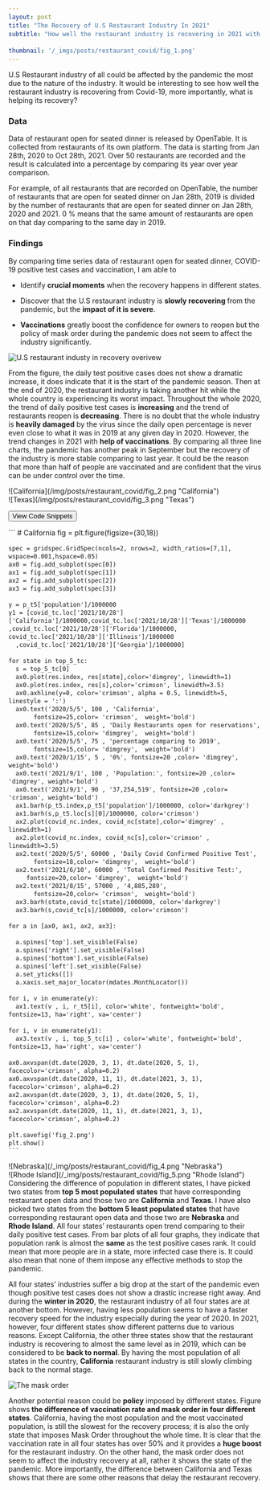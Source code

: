```yaml
---
layout: post
title: "The Recovery of U.S Restaurant Industry In 2021"
subtitle: "How well the restaurant industry is recovering in 2021 with the impact of COVID-19?"

thumbnail: '/_imgs/posts/restaurant_covid/fig_1.png'
---
```

<div class="col-lg-8 col-md-10 mx-auto" markdown="1">
U.S Restaurant industry of all could be affected by the pandemic the most due to the nature of the industry. It would be interesting to see how well the restaurant industry is recovering from Covid-19, more importantly, what is helping its recovery?


### **Data**

Data of restaurant open for seated dinner is released by OpenTable. It is collected from restaurants of its own platform. The data is starting from Jan 28th, 2020 to  Oct 28th, 2021. Over 50 restaurants are recorded and the result is calculated into a percentage by comparing its year over year comparison. 

For example, of all restaurants that are recorded on OpenTable, the number of restaurants that are open for seated dinner on Jan 28th, 2019 is divided by the number of restaurants that are open for seated dinner on Jan 28th, 2020 and 2021. 0 % means that the same amount of restaurants are open on that day comparing to the same day in 2019. 

### **Findings**

By comparing time series data of restaurant open for seated dinner, COVID-19 positive test cases and vaccination, I am
able to 
- Identify <strong class="covid">crucial moments</strong> when the recovery happens in different states.

- Discover that the U.S restaurant industry is <strong class="covid">slowly recovering </strong> from the pandemic, but the <strong class="covid"> impact of it is severe</strong>. 

- <strong class="covid">Vaccinations</strong> greatly boost the confidence for owners to reopen but the policy of mask order during the pandemic does not seem to affect the industry significantly.

![U.S restaurant industy in recovery overivew](/_img/posts/restaurant_covid/fig_1.png "U.S restaurant overview")

From the figure, the daily test positive cases does not show a dramatic increase, it does indicate that it is the start of the pandemic season. Then at the end of 2020, the restaurant industry is taking another hit while the whole country is experiencing its worst impact. Throughout the whole 2020, the trend of daily positive test cases is <strong class="covid">increasing</strong> and the trend of restaurants reopen is <strong class="uber">decreasing</strong>. There is no doubt that the whole industry is <strong class="covid">heavily damaged</strong> by the virus since the daily open percentage is never even close to what it was in 2019 at any given day in 2020. However, the trend changes in 2021 with <strong class="covid">help of vaccinations</strong>. By comparing all three line charts, the pandemic has another peak in September but the recovery of the industry is more stable comparing to last year. It could be the reason that more than half of people are vaccinated and are confident that the virus can be under control over the time. 
</div>
<div class="col-md-6 smallimg" markdown="1">
![California](/img/posts/restaurant_covid/fig_2.png "California")
</div>
<div class="col-md-6 smallimg" markdown="1">
![Texas](/img/posts/restaurant_covid/fig_3.png "Texas")
</div>
<div class="col-lg-8 col-md-10 mx-auto">
<p>
  <button class="btn btn-primary" type="button" data-toggle="collapse" data-target="#collapseExample" aria-expanded="false" aria-controls="collapseExample">
    View Code Snippets
  </button>
</p>
<div class="collapse" id="collapseExample">
  <div class="card card-body" markdown="1">
    ```
    # California
    fig = plt.figure(figsize=(30,18))

    spec = gridspec.GridSpec(ncols=2, nrows=2, width_ratios=[7,1], wspace=0.001,hspace=0.05)
    ax0 = fig.add_subplot(spec[0])
    ax1 = fig.add_subplot(spec[1])
    ax2 = fig.add_subplot(spec[2])
    ax3 = fig.add_subplot(spec[3])

    y = p_t5['population']/1000000
    y1 = [covid_tc.loc['2021/10/28']['California']/1000000,covid_tc.loc['2021/10/28']['Texas']/1000000
    ,covid_tc.loc['2021/10/28']['Florida']/1000000, covid_tc.loc['2021/10/28']['Illinois']/1000000
      ,covid_tc.loc['2021/10/28']['Georgia']/1000000]

    for state in top_5_tc:
      s = top_5_tc[0]
      ax0.plot(res.index, res[state],color='dimgrey', linewidth=1)
      ax0.plot(res.index, res[s],color='crimson', linewidth=3.5)
      ax0.axhline(y=0, color='crimson', alpha = 0.5, linewidth=5, linestyle = ':') 
      ax0.text('2020/5/5', 100 , 'California',
           fontsize=25,color= 'crimson',  weight='bold')
      ax0.text('2020/5/5', 85 , 'Daily Restaurants open for reservations',
           fontsize=15,color= 'dimgrey',  weight='bold')
      ax0.text('2020/5/5', 75 , 'percentage comparing to 2019',
           fontsize=15,color= 'dimgrey',  weight='bold')
      ax0.text('2020/1/15', 5 , '0%', fontsize=20 ,color= 'dimgrey', weight='bold')
      ax0.text('2021/9/1', 100 , 'Population:', fontsize=20 ,color= 'dimgrey', weight='bold')
      ax0.text('2021/9/1', 90 , '37,254,519', fontsize=20 ,color= 'crimson', weight='bold')
      ax1.barh(p_t5.index,p_t5['population']/1000000, color='darkgrey')
      ax1.barh(s,p_t5.loc[s][0]/1000000, color='crimson')
      ax2.plot(covid_nc.index, covid_nc[state],color='dimgrey' , linewidth=1)
      ax2.plot(covid_nc.index, covid_nc[s],color='crimson' , linewidth=3.5) 
      ax2.text('2020/5/5', 60000 , 'Daily Covid Confirmed Positive Test',
           fontsize=18,color= 'dimgrey',  weight='bold')
      ax2.text('2021/6/10', 60000 , 'Total Confirmed Positive Test:',
         fontsize=20,color= 'dimgrey',  weight='bold')
      ax2.text('2021/8/15', 57000 , '4,885,289',
           fontsize=20,color= 'crimson',  weight='bold')
      ax3.barh(state,covid_tc[state]/1000000, color='darkgrey')
      ax3.barh(s,covid_tc[s]/1000000, color='crimson')
    
    for a in [ax0, ax1, ax2, ax3]:
    
      a.spines['top'].set_visible(False)
      a.spines['right'].set_visible(False)
      a.spines['bottom'].set_visible(False)
      a.spines['left'].set_visible(False)
      a.set_yticks([])
      a.xaxis.set_major_locator(mdates.MonthLocator())
    
    for i, v in enumerate(y):
      ax1.text(v , i, r_t5[i], color='white', fontweight='bold', fontsize=13, ha='right', va='center')

    for i, v in enumerate(y1):
      ax3.text(v , i, top_5_tc[i] , color='white', fontweight='bold', fontsize=13, ha='right', va='center')
    
    ax0.axvspan(dt.date(2020, 3, 1), dt.date(2020, 5, 1), facecolor='crimson', alpha=0.2)
    ax0.axvspan(dt.date(2020, 11, 1), dt.date(2021, 3, 1), facecolor='crimson', alpha=0.2)
    ax2.axvspan(dt.date(2020, 3, 1), dt.date(2020, 5, 1), facecolor='crimson', alpha=0.2)   
    ax2.axvspan(dt.date(2020, 11, 1), dt.date(2021, 3, 1), facecolor='crimson', alpha=0.2)

    plt.savefig('fig_2.png')
    plt.show()
    ```
  </div>
</div>
</div>
<div class="col-md-6 smallimg" markdown="1">
![Nebraska](/_img/posts/restaurant_covid/fig_4.png "Nebraska")
</div>
<div class="col-md-6 smallimg" markdown="1">
![Rhode Island](/_img/posts/restaurant_covid/fig_5.png "Rhode Island")
</div>

<div class="col-lg-8 col-md-10 mx-auto" markdown="1">
Considering the difference of population in different states, I have picked two states from <strong class="covid">top 5 most populated states</strong> that have corresponding restaurant open data and those two are <strong class="covid">California</strong> and <strong class="covid">Texas</strong>. I have also picked two states from the <strong class="uber">bottom 5 least populated states</strong> that have corresponding restaurant open data and those two are <strong class="uber">Nebraska</strong> and <strong class="uber">Rhode Island</strong>. All four states’ restaurants open trend comparing to their daily positive test cases. From bar plots of all four graphs, they indicate that population rank is almost the <strong class="covid">same</strong> as the test positive cases rank. It could mean that more people are in a state, more infected case there is. It could also mean that none of them impose any effective methods to stop the pandemic. 

All four states’ industries suffer a big drop at the start of the pandemic even though positive test cases does not show a drastic increase right away. And during the <strong class="covid">winter in 2020</strong>, the restaurant industry of all four states are at another bottom. However, having less population seems to have a faster recovery speed for the industry especially during the year of 2020. In 2021, however, four different states show different patterns due to various reasons.  Except California, the other three states show that the restaurant industry is recovering to almost the same level as in 2019, which can be considered to be <strong class="covid">back to normal</strong>. By having the most population of all  states in the country, <strong class="covid">California</strong> restaurant industry is still slowly climbing back to the normal stage.

![The mask order](/_img/posts/restaurant_covid/fig_6.png "The mask order")

Another potential reason could be <strong class="policy">policy</strong> imposed by different states. Figure shows<strong class="covid"> the difference of vaccination rate and mask order in four different states</strong>. California, having the most population and the most vaccinated population, is still the slowest for the recovery process; it is also the only state that imposes Mask Order throughout the whole time. It is clear that the vaccination rate in all four states has over 50% and it provides a <strong class="covid"> huge boost</strong> for the restaurant industry. On the other hand, the mask order does not seem to affect the industry recovery at all, rather it shows the state of the pandemic. More importantly, the difference between California and Texas shows that there are some other reasons that delay the restaurant recovery. 

 <br/><br/>
 




